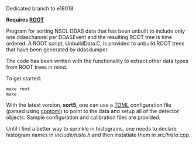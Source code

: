 Dedicated branch to e18018

**Requires [ROOT](https://root.cern.ch/)**

Program for sorting NSCL DDAS data that has been unbuilt to include only one ddaschannel per DDASEvent and the resulting ROOT tree is time ordered. A ROOT script, UnbuildData.C, is provided to unbuild ROOT trees that have been generated by ddasdumper.

The code has been written with the functionality to extract other data types from ROOT trees in mind. 

To get started:

    make root
    make


With the latest version, **sort5**, one can use a [TOML](https://github.com/toml-lang/toml) configuration file (parsed using [cpptoml](https://github.com/skystrife/cpptoml)) to point to the data and setup all of the detector objects. Sample configuration and calibration files are provided.

Until I find a better way to sprinkle in histograms, one needs to declare histogram names in *include/histo.h* and then instatiate them in *src/histo.cpp*. 